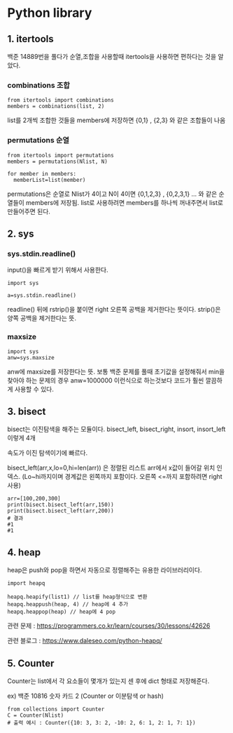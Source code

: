 # Python library

## 1. itertools
백준 14889번을 풀다가 순열,조합을 사용할때 itertools을 사용하면 편하다는 것을 알았다.

### combinations 조합
```
from itertools import combinations
members = combinations(list, 2)
```
list를 2개씩 조합한 것들을 members에 저장하면 {0,1} , {2,3} 와 같은 조합들이 나옴

### permutations 순열
```
from itertools import permutations
members = permutations(Nlist, N)

for member in members:
  memberList=list(member)
```
permutations은 순열로 Nlist가 4이고 N이 4이면 {0,1,2,3} , {0,2,3,1} ... 와 같은 순열들이 members에 저장됨.
list로 사용하려면 members를 하나씩 꺼내주면서 list로 만들어주면 된다.



## 2. sys

### sys.stdin.readline()

input()을 빠르게 받기 위해서 사용한다.
```
import sys

a=sys.stdin.readline()
```
readline() 뒤에 rstrip()을 붙이면 right 오른쪽 공백을 제거한다는 뜻이다.
strip()은 양쪽 공백을 제거한다는 뜻.


### maxsize
```
import sys
anw=sys.maxsize
```
anw에 maxsize를 저장한다는 뜻. 보통 백준 문제를 풀때 초기값을 설정해줘서 min을 찾아야 하는 문제의 경우 anw=1000000 이런식으로 하는것보다 코드가 훨씬 깔끔하게 사용할 수 있다.

## 3. bisect
bisect는 이진탐색을 해주는 모듈이다. bisect_left, bisect_right, insort, insort_left 이렇게 4개

속도가 이진 탐색이기에 빠르다.

bisect_left(arr,x,lo=0,hi=len(arr)) 은 정렬된 리스트 arr에서 x값이 들어갈 위치 인덱스. (Lo~hi까지이며 경계값은 왼쪽까지 포함이다. 오른쪽 <=까지 포함하려면 right 사용)

```
arr=[100,200,300]
print(bisect.bisect_left(arr,150))
print(bisect.bisect_left(arr,200))
# 결과 
#1
#1
```

## 4. heap
heap은 push와 pop을 하면서 자동으로 정렬해주는 유용한 라이브러리이다.
```
import heapq

heapq.heapify(list1) // list를 heap형식으로 변환
heapq.heappush(heap, 4) // heap에 4 추가
heapq.heappop(heap) // heap에 4 pop

```
관련 문제 : https://programmers.co.kr/learn/courses/30/lessons/42626

관련 블로그 : https://www.daleseo.com/python-heapq/

## 5. Counter
Counter는 list에서 각 요소들이 몇개가 있는지 센 후에 dict 형태로 저장해준다.

ex) 백준 10816 숫자 카드 2 (Counter or 이분탐색 or hash)
```
from collections import Counter
C = Counter(Nlist) 
# 출력 예시 : Counter({10: 3, 3: 2, -10: 2, 6: 1, 2: 1, 7: 1})
```
